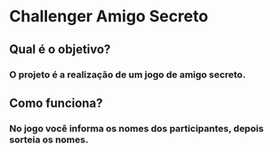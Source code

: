 # Challenger Amigo Secreto
## Qual é o objetivo?
### O projeto é a realização de um jogo de amigo secreto.
## Como funciona?
### No jogo você informa os nomes dos participantes, depois sorteia os nomes.